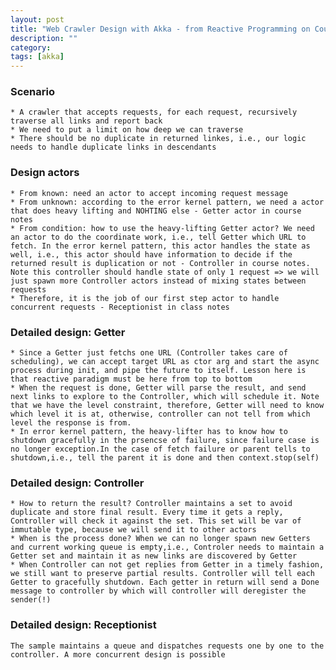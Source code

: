 ```yaml
---
layout: post
title: "Web Crawler Design with Akka - from Reactive Programming on Coursera" 
description: ""
category: 
tags: [akka]
---
```


### Scenario ###
	* A crawler that accepts requests, for each request, recursively traverse all links and report back
	* We need to put a limit on how deep we can traverse
	* There should be no duplicate in returned linkes, i.e., our logic needs to handle duplicate links in descendants

### Design actors ###
	* From known: need an actor to accept incoming request message
	* From unknown: according to the error kernel pattern, we need a actor that does heavy lifting and NOHTING else - Getter actor in course notes
	* From condition: how to use the heavy-lifting Getter actor? We need an actor to do the coordinate work, i.e., tell Getter which URL to fetch. In the error kernel pattern, this actor handles the state as well, i.e., this actor should have information to decide if the returned result is duplication or not - Controller in course notes. Note this controller should handle state of only 1 request => we will just spawn more Controller actors instead of mixing states between requests
	* Therefore, it is the job of our first step actor to handle concurrent requests - Receptionist in class notes

### Detailed design: Getter ###
	* Since a Getter just fetchs one URL (Controller takes care of scheduling), we can accept target URL as ctor arg and start the async process during init, and pipe the future to itself. Lesson here is that reactive paradigm must be here from top to bottom
	* When the request is done, Getter will parse the result, and send next links to explore to the Controller, which will schedule it. Note that we have the level constraint, therefore, Getter will need to know which level it is at, otherwise, controller can not tell from which level the response is from.
	* In error kernel pattern, the heavy-lifter has to know how to shutdown gracefully in the prsencse of failure, since failure case is no longer exception.In the case of fetch failure or parent tells to shutdown,i.e., tell the parent it is done and then context.stop(self)
	
### Detailed design: Controller ###
	* How to return the result? Controller maintains a set to avoid duplicate and store final result. Every time it gets a reply, Controller will check it against the set. This set will be var of immutable type, because we will send it to other actors
	* When is the process done? When we can no longer spawn new Getters and current working queue is empty,i.e., Controler needs to maintain a Getter set and maintain it as new links are discovered by Getter
	* When Controller can not get replies from Getter in a timely fashion, we still want to preserve partial results. Controller will tell each Getter to gracefully shutdown. Each getter in return will send a Done message to controller by which will controller will deregister the sender(!)

### Detailed design: Receptionist ###
	The sample maintains a queue and dispatches requests one by one to the controller. A more concurrent design is possible

